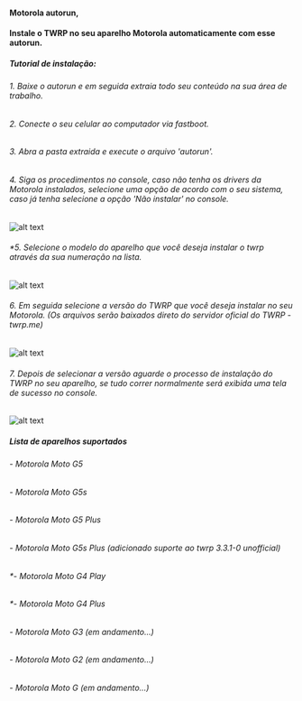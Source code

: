
#### Motorola autorun,
#### Instale o TWRP no seu aparelho Motorola automaticamente com esse autorun.


##### **_Tutorial de instalação:_**

###### *1. Baixe o autorun e em seguida extraia todo seu conteúdo na sua área de trabalho.*

###### *2. Conecte o seu celular ao computador via fastboot.*

###### *3. Abra a pasta extraida e execute o arquivo 'autorun'.*

###### *4. Siga os procedimentos no console, caso não tenha os drivers da Motorola instalados, selecione uma opção de acordo com o seu sistema, caso já tenha selecione a opção 'Não instalar' no console.*

![alt text](https://uploaddeimagens.com.br/images/003/308/464/original/pic1.png?1624814081)

###### *5. Selecione o modelo do aparelho que você deseja instalar o twrp através da sua numeração na lista.

![alt text](https://uploaddeimagens.com.br/images/003/308/465/original/pic2.png?1624814176)

###### *6. Em seguida selecione a versão do TWRP que você deseja instalar no seu Motorola. (Os arquivos serão baixados direto do servidor oficial do TWRP - twrp.me)*

![alt text](https://uploaddeimagens.com.br/images/003/308/466/original/pic3.png?1624814248)

###### *7. Depois de selecionar a versão aguarde o processo de instalação do TWRP no seu aparelho, se tudo correr normalmente será exibida uma tela de sucesso no console.*

![alt text](https://uploaddeimagens.com.br/images/003/308/468/original/pic4.png?1624814446)

##### **_Lista de aparelhos suportados_**
######  *- Motorola Moto G5*
######  *- Motorola Moto G5s*
######  *- Motorola Moto G5 Plus*
######  *- Motorola Moto G5s Plus (adicionado suporte ao twrp 3.3.1-0 unofficial)*
######  *- Motorola Moto G4 Play 
######  *- Motorola Moto G4 Plus
######  *- Motorola Moto G3 (em andamento...)*
######  *- Motorola Moto G2 (em andamento...)*
######  *- Motorola Moto G (em andamento...)*
